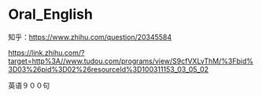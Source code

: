 # Oral_English


知乎：https://www.zhihu.com/question/20345584

https://link.zhihu.com/?target=http%3A//www.tudou.com/programs/view/S9cfVXLvThM/%3Fbid%3D03%26pid%3D02%26resourceId%3D100311153_03_05_02

英语９００句
